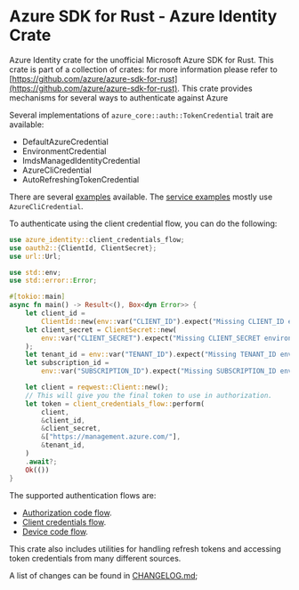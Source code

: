 # Azure SDK for Rust - Azure Identity Crate

 Azure Identity crate for the unofficial Microsoft Azure SDK for Rust. This crate is part of a collection of crates: for more information please refer to [https://github.com/azure/azure-sdk-for-rust](https://github.com/azure/azure-sdk-for-rust).
This crate provides mechanisms for several ways to authenticate against Azure

Several implementations of `azure_core::auth::TokenCredential` trait are available:

- DefaultAzureCredential
- EnvironmentCredential
- ImdsManagedIdentityCredential
- AzureCliCredential
- AutoRefreshingTokenCredential

There are several [examples](https://github.com/Azure/azure-sdk-for-rust/tree/main/sdk/identity/examples) available. The [service examples](https://github.com/Azure/azure-sdk-for-rust/tree/main/services#examples) mostly use `AzureCliCredential`.

To authenticate using the client credential flow, you can do the following:

```rust
use azure_identity::client_credentials_flow;
use oauth2::{ClientId, ClientSecret};
use url::Url;

use std::env;
use std::error::Error;

#[tokio::main]
async fn main() -> Result<(), Box<dyn Error>> {
    let client_id =
        ClientId::new(env::var("CLIENT_ID").expect("Missing CLIENT_ID environment variable."));
    let client_secret = ClientSecret::new(
        env::var("CLIENT_SECRET").expect("Missing CLIENT_SECRET environment variable."),
    );
    let tenant_id = env::var("TENANT_ID").expect("Missing TENANT_ID environment variable.");
    let subscription_id =
        env::var("SUBSCRIPTION_ID").expect("Missing SUBSCRIPTION_ID environment variable.");

    let client = reqwest::Client::new();
    // This will give you the final token to use in authorization.
    let token = client_credentials_flow::perform(
        client,
        &client_id,
        &client_secret,
        &["https://management.azure.com/"],
        &tenant_id,
    )
    .await?;
    Ok(())
}
```

The supported authentication flows are:
* [Authorization code flow](https://docs.microsoft.com/azure/active-directory/develop/v2-oauth2-auth-code-flow).
* [Client credentials flow](https://docs.microsoft.com/azure/active-directory/develop/v2-oauth2-client-creds-grant-flow).
* [Device code flow](https://docs.microsoft.com/azure/active-directory/develop/v2-oauth2-device-code).

This crate also includes utilities for handling refresh tokens and accessing token credentials from many different sources.

A list of changes can be found in [CHANGELOG.md](https://github.com/Azure/azure-sdk-for-rust/blob/main/sdk/identity/CHANGELOG.md);
